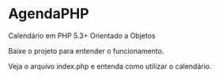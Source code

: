 # AgendaPHP
Calendário em PHP 5.3+ Orientado a Objetos

Baixe o projeto para entender o funcionamento. 

Veja o arquivo index.php e entenda como utilizar o calendário. 

